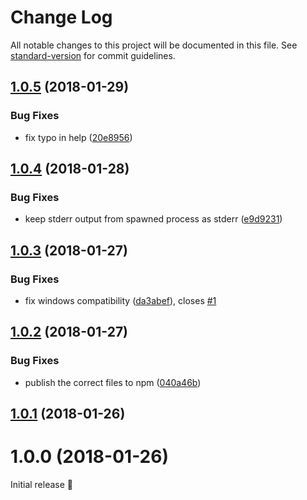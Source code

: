 # Change Log

All notable changes to this project will be documented in this file. See [standard-version](https://github.com/conventional-changelog/standard-version) for commit guidelines.

<a name="1.0.5"></a>
## [1.0.5](https://github.com/micromata/cli-error-notifier/compare/1.0.4...1.0.5) (2018-01-29)


### Bug Fixes

* fix typo in help ([20e8956](https://github.com/micromata/cli-error-notifier/commit/20e8956))



<a name="1.0.4"></a>
## [1.0.4](https://github.com/micromata/cli-error-notifier/compare/1.0.3...1.0.4) (2018-01-28)


### Bug Fixes

* keep stderr output from spawned process as stderr ([e9d9231](https://github.com/micromata/cli-error-notifier/commit/e9d9231))



<a name="1.0.3"></a>
## [1.0.3](https://github.com/micromata/cli-error-notifier/compare/1.0.2...1.0.3) (2018-01-27)


### Bug Fixes

* fix windows compatibility  ([da3abef](https://github.com/micromata/cli-error-notifier/commit/da3abef)), closes [#1](https://github.com/micromata/cli-error-notifier/issues/1)



<a name="1.0.2"></a>
## [1.0.2](https://github.com/micromata/cli-error-notifier/compare/1.0.1...1.0.2) (2018-01-27)


### Bug Fixes

* publish the correct files to npm ([040a46b](https://github.com/micromata/cli-error-notifier/commit/040a46b))



<a name="1.0.1"></a>
## [1.0.1](https://github.com/micromata/cli-error-notifier/compare/1.0.0...1.0.1) (2018-01-26)



<a name="1.0.0"></a>
# 1.0.0 (2018-01-26)

Initial release 🎉
